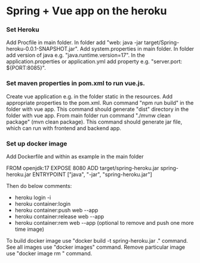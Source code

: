 # Spring + Vue app on the heroku

### Set Heroku
Add Procfile in main folder. In folder add "web: java -jar target/Spring-heroku-0.0.1-SNAPSHOT.jar".
Add system.properties in main folder. In folder add version of java e.g. "java.runtime.version=17".
In the application.properties or application.yml add property e.g. "server.port: ${PORT:8085}".

### Set maven properties in pom.xml to run vue.js.
Create vue application e.g. in the folder static in the resources.
Add appropriate properties to the pom.xml.
Run command "npm run build" in the folder with vue app. This command should generate "dist" directory in the folder with vue app.
From main folder run command "./mvnw clean package" (mvn clean package). This command should generate jar file, which can run with frontend and backend app.

### Set up docker image
Add Dockerfile and within as example in the main folder

FROM openjdk:17
EXPOSE 8080
ADD target/spring-heroku.jar spring-heroku.jar
ENTRYPOINT ["java", "-jar", "spring-heroku.jar"]

Then do below comments:
- heroku login -i
- heroku container:login
- heroku container:push web --app <name of app>
- heroku container:release web --app <name of app>
- heroku container:rem web --app <name of app> (optional to remove and push one more time image)

To build docker image use "docker build -t spring-heroku.jar ." command.
See all images use "docker images" command. Remove particular image use "docker image rm <image name>" command.

